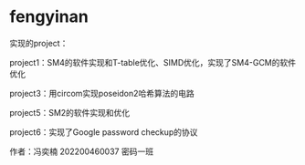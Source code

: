 # fengyinan

实现的project：

project1：SM4的软件实现和T-table优化、SIMD优化，实现了SM4-GCM的软件优化

project3：用circom实现poseidon2哈希算法的电路

project5：SM2的软件实现和优化

project6：实现了Google password checkup的协议

作者：冯奕楠 202200460037 密码一班

